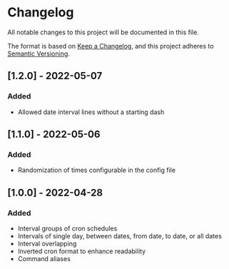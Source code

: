 # Changelog
All notable changes to this project will be documented in this file.

The format is based on [Keep a Changelog](https://keepachangelog.com/en/1.0.0/),
and this project adheres to [Semantic Versioning](https://semver.org/spec/v2.0.0.html).

## [1.2.0] - 2022-05-07
### Added
- Allowed date interval lines without a starting dash

## [1.1.0] - 2022-05-06
### Added
- Randomization of times configurable in the config file

## [1.0.0] - 2022-04-28
### Added
- Interval groups of cron schedules
- Intervals of single day, between dates, from date, to date, or all dates
- Interval overlapping
- Inverted cron format to enhance readability
- Command aliases
